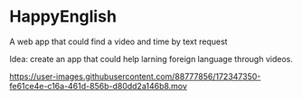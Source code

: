 # HappyEnglish

A web app that could find a video and time by text request

Idea: create an app that could help larning foreign language through videos.




https://user-images.githubusercontent.com/88777856/172347350-fe61ce4e-c16a-461d-856b-d80dd2a146b8.mov

